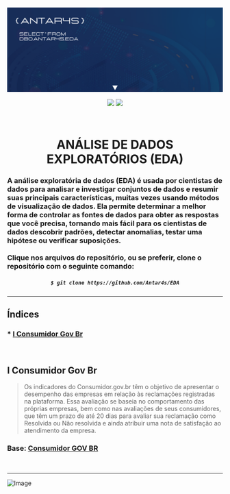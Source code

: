 <!-- BANNER -->
![Wallpaper](https://github.com/Antar4s/EDA/blob/main/assets/EDA.png?raw=true)

<p align="center">
<img src="http://img.shields.io/static/v1?label=LICENSE&message=...&color=GREEN&style=for-the-badge"/>     
<img src="http://img.shields.io/static/v1?label=STATUS&message=EM%20DESENVOLVIMENTO&color=GREEN&style=for-the-badge"/>
</p>
<br>

<!-- TITLE -->
<h1 align="center"> ANÁLISE DE DADOS EXPLORATÓRIOS (EDA) </h1>
<h3> A análise exploratória de dados (EDA) é usada por cientistas de dados para analisar e investigar conjuntos de dados e resumir suas principais características, muitas vezes usando métodos de visualização de dados. Ela permite determinar a melhor forma de controlar as fontes de dados para obter as respostas que você precisa, tornando mais fácil para os cientistas de dados descobrir padrões, detectar anomalias, testar uma hipótese ou verificar suposições. <br>  <br>  Clique nos arquivos do repositório, ou se preferir, clone o repositório com o seguinte comando: </h3>

<!-- CLONE REPOSITORY -->
<h5 align="center">
  
```bash
$ git clone https://github.com/Antar4s/EDA
```
</h6>

<!-- BAR -->
<hr>

## Índices
### * [I Consumidor Gov Br](#i-consumidor-gov-br)

<br>

<!-- STRUCTURE 1 -->
## I Consumidor Gov Br
> Os indicadores do Consumidor.gov.br têm o objetivo de apresentar o desempenho das empresas em relação às reclamações registradas na plataforma.
Essa avaliação se baseia no comportamento das próprias empresas, bem como nas avaliações de seus consumidores, que têm um prazo de até 20 dias para avaliar sua reclamação como Resolvida ou Não resolvida e ainda atribuir uma nota de satisfação ao atendimento da empresa.
### Base: <a href="https://www.consumidor.gov.br/pages/dadosabertos/externo/">Consumidor GOV BR</a>


<br>

<!-- BAR -->
<hr>

<!-- FOOTER -->
![Image](https://i.imgur.com/p4vnGAN.gif)

